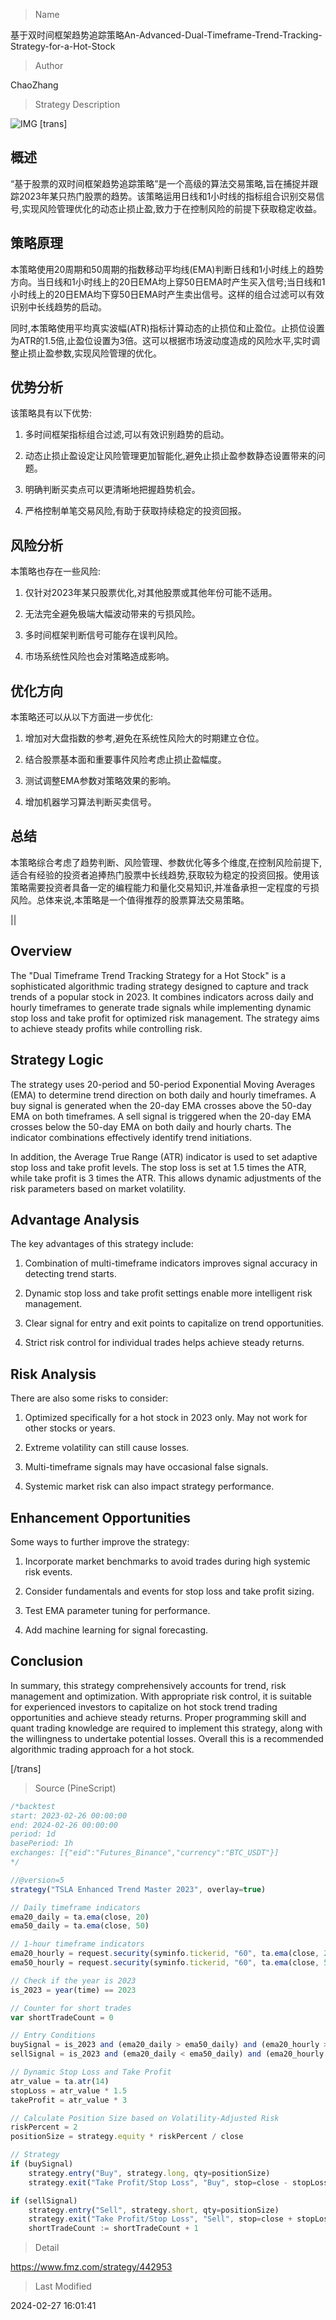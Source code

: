 
> Name

基于双时间框架趋势追踪策略An-Advanced-Dual-Timeframe-Trend-Tracking-Strategy-for-a-Hot-Stock

> Author

ChaoZhang

> Strategy Description

![IMG](https://www.fmz.com/upload/asset/174d81ca6f8b66f0b74.png)
[trans]
## 概述

“基于股票的双时间框架趋势追踪策略”是一个高级的算法交易策略,旨在捕捉并跟踪2023年某只热门股票的趋势。该策略运用日线和1小时线的指标组合识别交易信号,实现风险管理优化的动态止损止盈,致力于在控制风险的前提下获取稳定收益。

## 策略原理  

本策略使用20周期和50周期的指数移动平均线(EMA)判断日线和1小时线上的趋势方向。当日线和1小时线上的20日EMA均上穿50日EMA时产生买入信号;当日线和1小时线上的20日EMA均下穿50日EMA时产生卖出信号。这样的组合过滤可以有效识别中长线趋势的启动。

同时,本策略使用平均真实波幅(ATR)指标计算动态的止损位和止盈位。止损位设置为ATR的1.5倍,止盈位设置为3倍。这可以根据市场波动度造成的风险水平,实时调整止损止盈参数,实现风险管理的优化。  

## 优势分析

该策略具有以下优势:

1. 多时间框架指标组合过滤,可以有效识别趋势的启动。

2. 动态止损止盈设定让风险管理更加智能化,避免止损止盈参数静态设置带来的问题。

3. 明确判断买卖点可以更清晰地把握趋势机会。  

4. 严格控制单笔交易风险,有助于获取持续稳定的投资回报。

## 风险分析

本策略也存在一些风险:  

1. 仅针对2023年某只股票优化,对其他股票或其他年份可能不适用。  

2. 无法完全避免极端大幅波动带来的亏损风险。

3. 多时间框架判断信号可能存在误判风险。

4. 市场系统性风险也会对策略造成影响。

## 优化方向  

本策略还可以从以下方面进一步优化:  

1. 增加对大盘指数的参考,避免在系统性风险大的时期建立仓位。

2. 结合股票基本面和重要事件风险考虑止损止盈幅度。

3. 测试调整EMA参数对策略效果的影响。  

4. 增加机器学习算法判断买卖信号。  

## 总结

本策略综合考虑了趋势判断、风险管理、参数优化等多个维度,在控制风险前提下,适合有经验的投资者追捧热门股票中长线趋势,获取较为稳定的投资回报。使用该策略需要投资者具备一定的编程能力和量化交易知识,并准备承担一定程度的亏损风险。总体来说,本策略是一个值得推荐的股票算法交易策略。

||

## Overview  

The "Dual Timeframe Trend Tracking Strategy for a Hot Stock" is a sophisticated algorithmic trading strategy designed to capture and track trends of a popular stock in 2023. It combines indicators across daily and hourly timeframes to generate trade signals while implementing dynamic stop loss and take profit for optimized risk management. The strategy aims to achieve steady profits while controlling risk.

## Strategy Logic   

The strategy uses 20-period and 50-period Exponential Moving Averages (EMA) to determine trend direction on both daily and hourly timeframes. A buy signal is generated when the 20-day EMA crosses above the 50-day EMA on both timeframes. A sell signal is triggered when the 20-day EMA crosses below the 50-day EMA on both daily and hourly charts. The indicator combinations effectively identify trend initiations.   

In addition, the Average True Range (ATR) indicator is used to set adaptive stop loss and take profit levels. The stop loss is set at 1.5 times the ATR, while take profit is 3 times the ATR. This allows dynamic adjustments of the risk parameters based on market volatility.

## Advantage Analysis

The key advantages of this strategy include:

1. Combination of multi-timeframe indicators improves signal accuracy in detecting trend starts.   

2. Dynamic stop loss and take profit settings enable more intelligent risk management.

3. Clear signal for entry and exit points to capitalize on trend opportunities.  

4. Strict risk control for individual trades helps achieve steady returns.  

## Risk Analysis  

There are also some risks to consider:  

1. Optimized specifically for a hot stock in 2023 only. May not work for other stocks or years.  

2. Extreme volatility can still cause losses.   

3. Multi-timeframe signals may have occasional false signals.

4. Systemic market risk can also impact strategy performance.

## Enhancement Opportunities

Some ways to further improve the strategy:

1. Incorporate market benchmarks to avoid trades during high systemic risk events.  

2. Consider fundamentals and events for stop loss and take profit sizing.   

3. Test EMA parameter tuning for performance.

4. Add machine learning for signal forecasting.   

## Conclusion  

In summary, this strategy comprehensively accounts for trend, risk management and optimization. With appropriate risk control, it is suitable for experienced investors to capitalize on hot stock trend trading opportunities and achieve steady returns. Proper programming skill and quant trading knowledge are required to implement this strategy, along with the willingness to undertake potential losses. Overall this is a recommended algorithmic trading approach for a hot stock.

[/trans]



> Source (PineScript)

``` javascript
/*backtest
start: 2023-02-26 00:00:00
end: 2024-02-26 00:00:00
period: 1d
basePeriod: 1h
exchanges: [{"eid":"Futures_Binance","currency":"BTC_USDT"}]
*/

//@version=5
strategy("TSLA Enhanced Trend Master 2023", overlay=true)

// Daily timeframe indicators
ema20_daily = ta.ema(close, 20)
ema50_daily = ta.ema(close, 50)

// 1-hour timeframe indicators
ema20_hourly = request.security(syminfo.tickerid, "60", ta.ema(close, 20))
ema50_hourly = request.security(syminfo.tickerid, "60", ta.ema(close, 50))

// Check if the year is 2023
is_2023 = year(time) == 2023

// Counter for short trades
var shortTradeCount = 0

// Entry Conditions
buySignal = is_2023 and (ema20_daily > ema50_daily) and (ema20_hourly > ema50_hourly)
sellSignal = is_2023 and (ema20_daily < ema50_daily) and (ema20_hourly < ema50_hourly) and (shortTradeCount < 0.5 * ta.highest(close, 14))

// Dynamic Stop Loss and Take Profit
atr_value = ta.atr(14)
stopLoss = atr_value * 1.5
takeProfit = atr_value * 3

// Calculate Position Size based on Volatility-Adjusted Risk
riskPercent = 2
positionSize = strategy.equity * riskPercent / close

// Strategy
if (buySignal)
    strategy.entry("Buy", strategy.long, qty=positionSize)
    strategy.exit("Take Profit/Stop Loss", "Buy", stop=close - stopLoss, limit=close + takeProfit)

if (sellSignal)
    strategy.entry("Sell", strategy.short, qty=positionSize)
    strategy.exit("Take Profit/Stop Loss", "Sell", stop=close + stopLoss, limit=close - takeProfit)
    shortTradeCount := shortTradeCount + 1

```

> Detail

https://www.fmz.com/strategy/442953

> Last Modified

2024-02-27 16:01:41
